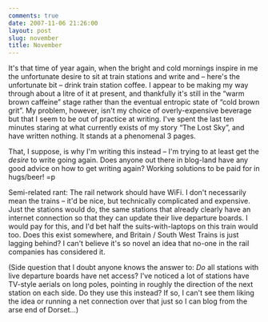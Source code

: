 ```yaml
---
comments: true
date: 2007-11-06 21:26:00
layout: post
slug: november
title: November
---
```


It's that time of year again, when the bright and cold mornings inspire in me the unfortunate desire to sit at train stations and write and – here's the unfortunate bit – drink train station coffee.  I appear to be making my way through about a litre of it at present, and thankfully it's still in the “warm brown caffeine” stage rather than the eventual entropic state of “cold brown grit”.  My problem, however, isn't my choice of overly-expensive beverage but that I seem to be out of practice at writing.  I've spent the last ten minutes staring at what currently exists of my story “The Lost Sky”, and have written nothing.  It stands at a phenomenal 3 pages.</p>  <p class="western" style="margin-bottom: 0cm;">That, I suppose, is why I'm writing this instead – I'm trying to at least get the <i>desire</i><span style="font-style: normal;"> to write going again.  Does anyone out there in blog-land have any good advice on how to get writing again?  Working solutions to be paid for in hugs/beer! =p</span></p>  <p class="western" style="margin-bottom: 0cm; font-style: normal;">Semi-related rant:  The rail network should have WiFi.  I don't necessarily mean the trains – it'd be nice, but technically complicated and expensive.  Just the stations would do, the same stations that already clearly have an internet connection so that they can update their live departure boards.  I would pay for this, and I'd bet half the suits-with-laptops on this train would too.  Does this exist somewhere, and Britain / South West Trains is just lagging behind?  I can't believe it's so novel an idea that no-one in the rail companies has considered it.</p>  <p class="western" style="margin-bottom: 0cm;"><span style="font-style: normal;">(Side question that I doubt anyone knows the answer to: </span><i><span style="">Do</span></i><span style="font-style: normal;"><span style=""> all stations with live departure boards have net access?  I've noticed a lot of stations have TV-style aerials on long poles, pointing in roughly the direction of the next station on each side.  Do they use this instead? If so, I can't see them liking the idea or running a net connection over that just so I can blog from the arse end of Dorset...)
